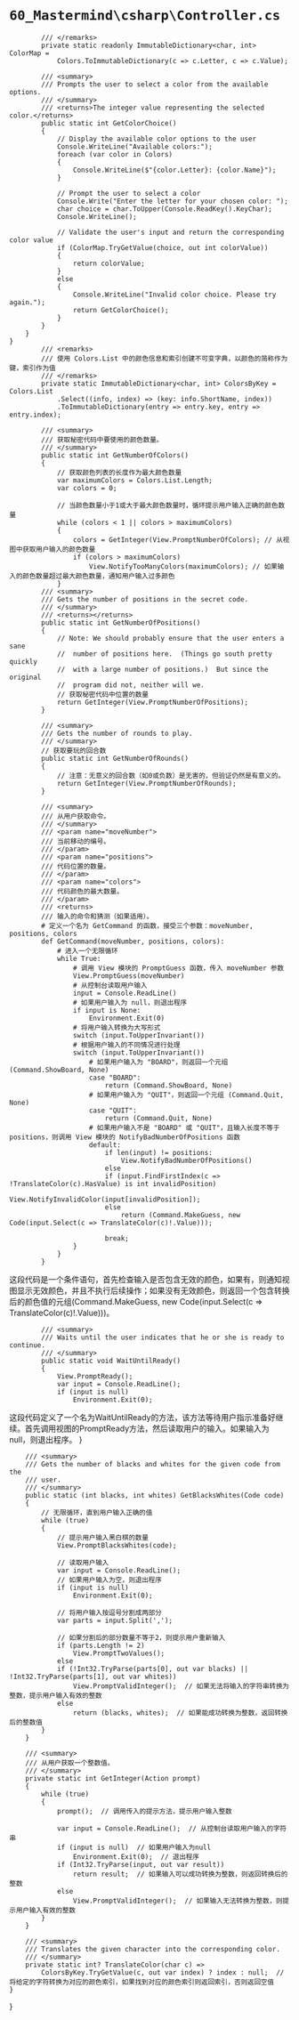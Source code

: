 # `60_Mastermind\csharp\Controller.cs`

```
        /// </remarks>
        private static readonly ImmutableDictionary<char, int> ColorMap = 
            Colors.ToImmutableDictionary(c => c.Letter, c => c.Value);

        /// <summary>
        /// Prompts the user to select a color from the available options.
        /// </summary>
        /// <returns>The integer value representing the selected color.</returns>
        public static int GetColorChoice()
        {
            // Display the available color options to the user
            Console.WriteLine("Available colors:");
            foreach (var color in Colors)
            {
                Console.WriteLine($"{color.Letter}: {color.Name}");
            }

            // Prompt the user to select a color
            Console.Write("Enter the letter for your chosen color: ");
            char choice = char.ToUpper(Console.ReadKey().KeyChar);
            Console.WriteLine();

            // Validate the user's input and return the corresponding color value
            if (ColorMap.TryGetValue(choice, out int colorValue))
            {
                return colorValue;
            }
            else
            {
                Console.WriteLine("Invalid color choice. Please try again.");
                return GetColorChoice();
            }
        }
    }
}
        /// <remarks>
        /// 使用 Colors.List 中的颜色信息和索引创建不可变字典，以颜色的简称作为键，索引作为值
        /// </remarks>
        private static ImmutableDictionary<char, int> ColorsByKey = Colors.List
            .Select((info, index) => (key: info.ShortName, index))
            .ToImmutableDictionary(entry => entry.key, entry => entry.index);

        /// <summary>
        /// 获取秘密代码中要使用的颜色数量。
        /// </summary>
        public static int GetNumberOfColors()
        {
            // 获取颜色列表的长度作为最大颜色数量
            var maximumColors = Colors.List.Length;
            var colors = 0;

            // 当颜色数量小于1或大于最大颜色数量时，循环提示用户输入正确的颜色数量
            while (colors < 1 || colors > maximumColors)
            {
                colors = GetInteger(View.PromptNumberOfColors); // 从视图中获取用户输入的颜色数量
                if (colors > maximumColors)
                    View.NotifyTooManyColors(maximumColors); // 如果输入的颜色数量超过最大颜色数量，通知用户输入过多颜色
            }
        /// <summary>
        /// Gets the number of positions in the secret code.
        /// </summary>
        /// <returns></returns>
        public static int GetNumberOfPositions()
        {
            // Note: We should probably ensure that the user enters a sane
            //  number of positions here.  (Things go south pretty quickly
            //  with a large number of positions.)  But since the original
            //  program did not, neither will we.
            // 获取秘密代码中位置的数量
            return GetInteger(View.PromptNumberOfPositions);
        }

        /// <summary>
        /// Gets the number of rounds to play.
        /// </summary>
        // 获取要玩的回合数
        public static int GetNumberOfRounds()
        {
            // 注意：无意义的回合数（如0或负数）是无害的，但验证仍然是有意义的。
            return GetInteger(View.PromptNumberOfRounds);
        }

        /// <summary>
        /// 从用户获取命令。
        /// </summary>
        /// <param name="moveNumber">
        /// 当前移动的编号。
        /// </param>
        /// <param name="positions">
        /// 代码位置的数量。
        /// </param>
        /// <param name="colors">
        /// 代码颜色的最大数量。
        /// </param>
        /// <returns>
        /// 输入的命令和猜测（如果适用）。
        # 定义一个名为 GetCommand 的函数，接受三个参数：moveNumber, positions, colors
        def GetCommand(moveNumber, positions, colors):
            # 进入一个无限循环
            while True:
                # 调用 View 模块的 PromptGuess 函数，传入 moveNumber 参数
                View.PromptGuess(moveNumber)
                # 从控制台读取用户输入
                input = Console.ReadLine()
                # 如果用户输入为 null，则退出程序
                if input is None:
                    Environment.Exit(0)
                # 将用户输入转换为大写形式
                switch (input.ToUpperInvariant())
                # 根据用户输入的不同情况进行处理
                switch (input.ToUpperInvariant())
                    # 如果用户输入为 "BOARD"，则返回一个元组 (Command.ShowBoard, None)
                    case "BOARD":
                        return (Command.ShowBoard, None)
                    # 如果用户输入为 "QUIT"，则返回一个元组 (Command.Quit, None)
                    case "QUIT":
                        return (Command.Quit, None)
                    # 如果用户输入不是 "BOARD" 或 "QUIT"，且输入长度不等于 positions，则调用 View 模块的 NotifyBadNumberOfPositions 函数
                    default:
                        if len(input) != positions:
                            View.NotifyBadNumberOfPositions()
                        else
                        if (input.FindFirstIndex(c => !TranslateColor(c).HasValue) is int invalidPosition)
                            View.NotifyInvalidColor(input[invalidPosition]);
                        else
                            return (Command.MakeGuess, new Code(input.Select(c => TranslateColor(c)!.Value)));

                        break;
                }
            }
        }
```
这段代码是一个条件语句，首先检查输入是否包含无效的颜色，如果有，则通知视图显示无效颜色，并且不执行后续操作；如果没有无效颜色，则返回一个包含转换后的颜色值的元组(Command.MakeGuess, new Code(input.Select(c => TranslateColor(c)!.Value)))。

```
        /// <summary>
        /// Waits until the user indicates that he or she is ready to continue.
        /// </summary>
        public static void WaitUntilReady()
        {
            View.PromptReady();
            var input = Console.ReadLine();
            if (input is null)
                Environment.Exit(0);
```
这段代码定义了一个名为WaitUntilReady的方法，该方法等待用户指示准备好继续。首先调用视图的PromptReady方法，然后读取用户的输入。如果输入为null，则退出程序。
        }

        /// <summary>
        /// Gets the number of blacks and whites for the given code from the
        /// user.
        /// </summary>
        public static (int blacks, int whites) GetBlacksWhites(Code code)
        {
            // 无限循环，直到用户输入正确的值
            while (true)
            {
                // 提示用户输入黑白棋的数量
                View.PromptBlacksWhites(code);

                // 读取用户输入
                var input = Console.ReadLine();
                // 如果用户输入为空，则退出程序
                if (input is null)
                    Environment.Exit(0);

                // 将用户输入按逗号分割成两部分
                var parts = input.Split(',');

                // 如果分割后的部分数量不等于2，则提示用户重新输入
                if (parts.Length != 2)
                    View.PromptTwoValues();
                else
                if (!Int32.TryParse(parts[0], out var blacks) || !Int32.TryParse(parts[1], out var whites))
                    View.PromptValidInteger();  // 如果无法将输入的字符串转换为整数，提示用户输入有效的整数
                else
                    return (blacks, whites);  // 如果能成功转换为整数，返回转换后的整数值
            }
        }

        /// <summary>
        /// 从用户获取一个整数值。
        /// </summary>
        private static int GetInteger(Action prompt)
        {
            while (true)
            {
                prompt();  // 调用传入的提示方法，提示用户输入整数

                var input = Console.ReadLine();  // 从控制台读取用户输入的字符串
                if (input is null)  // 如果用户输入为null
                    Environment.Exit(0);  // 退出程序
                if (Int32.TryParse(input, out var result))
                    return result;  // 如果输入可以成功转换为整数，则返回转换后的整数
                else
                    View.PromptValidInteger();  // 如果输入无法转换为整数，则提示用户输入有效的整数
            }
        }

        /// <summary>
        /// Translates the given character into the corresponding color.
        /// </summary>
        private static int? TranslateColor(char c) =>
            ColorsByKey.TryGetValue(c, out var index) ? index : null;  // 将给定的字符转换为对应的颜色索引，如果找到对应的颜色索引则返回索引，否则返回空值
    }
}
```